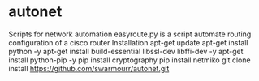 # autonet
Scripts for network automation 
 easyroute.py is a script automate routing configuration of a cisco router 
 Installation 
apt-get update
apt-get install python -y
apt-get install build-essential libssl-dev libffi-dev -y
apt-get install python-pip -y
pip install cryptography
pip install netmiko
git clone install https://github.com/swarmourr/autonet.git

